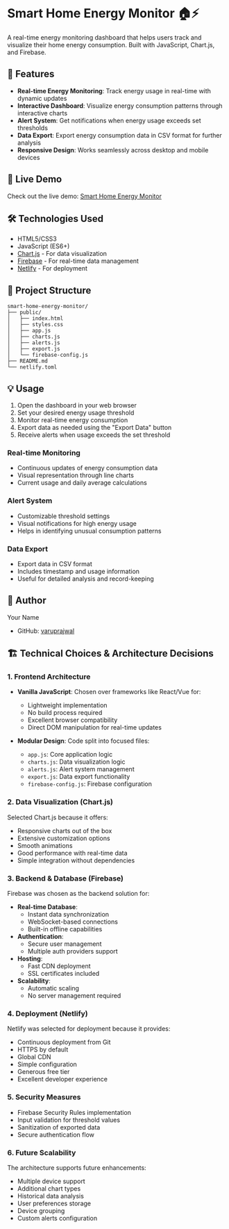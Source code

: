 # Smart Home Energy Monitor 🏠⚡

A real-time energy monitoring dashboard that helps users track and visualize their home energy consumption. Built with JavaScript, Chart.js, and Firebase.

## 🌟 Features

- **Real-time Energy Monitoring**: Track energy usage in real-time with dynamic updates
- **Interactive Dashboard**: Visualize energy consumption patterns through interactive charts
- **Alert System**: Get notifications when energy usage exceeds set thresholds
- **Data Export**: Export energy consumption data in CSV format for further analysis
- **Responsive Design**: Works seamlessly across desktop and mobile devices

## 🚀 Live Demo

Check out the live demo: [Smart Home Energy Monitor](https://harmonious-sfogliatella-1b8e1e.netlify.app/)

## 🛠️ Technologies Used

- HTML5/CSS3
- JavaScript (ES6+)
- [Chart.js](https://www.chartjs.org/) - For data visualization
- [Firebase](https://firebase.google.com/) - For real-time data management
- [Netlify](https://www.netlify.com/) - For deployment


## 📁 Project Structure

```
smart-home-energy-monitor/
├── public/
│   ├── index.html
│   ├── styles.css
│   ├── app.js
│   ├── charts.js
│   ├── alerts.js
│   ├── export.js
│   └── firebase-config.js
├── README.md
└── netlify.toml
```

## 💡 Usage

1. Open the dashboard in your web browser
2. Set your desired energy usage threshold
3. Monitor real-time energy consumption
4. Export data as needed using the "Export Data" button
5. Receive alerts when usage exceeds the set threshold


### Real-time Monitoring
- Continuous updates of energy consumption data
- Visual representation through line charts
- Current usage and daily average calculations

### Alert System
- Customizable threshold settings
- Visual notifications for high energy usage
- Helps in identifying unusual consumption patterns

### Data Export
- Export data in CSV format
- Includes timestamp and usage information
- Useful for detailed analysis and record-keeping


## 👤 Author

Your Name
- GitHub: [varuprajwal](https://github.com/varuprajwal)


## 🏗️ Technical Choices & Architecture Decisions

### 1. Frontend Architecture
- **Vanilla JavaScript**: Chosen over frameworks like React/Vue for:
  - Lightweight implementation
  - No build process required
  - Excellent browser compatibility
  - Direct DOM manipulation for real-time updates

- **Modular Design**: Code split into focused files:
  - `app.js`: Core application logic
  - `charts.js`: Data visualization logic
  - `alerts.js`: Alert system management
  - `export.js`: Data export functionality
  - `firebase-config.js`: Firebase configuration

### 2. Data Visualization (Chart.js)
Selected Chart.js because it offers:
- Responsive charts out of the box
- Extensive customization options
- Smooth animations
- Good performance with real-time data
- Simple integration without dependencies

### 3. Backend & Database (Firebase)
Firebase was chosen as the backend solution for:
- **Real-time Database**: 
  - Instant data synchronization
  - WebSocket-based connections
  - Built-in offline capabilities
- **Authentication**: 
  - Secure user management
  - Multiple auth providers support
- **Hosting**: 
  - Fast CDN deployment
  - SSL certificates included
- **Scalability**: 
  - Automatic scaling
  - No server management required

### 4. Deployment (Netlify)
Netlify was selected for deployment because it provides:
- Continuous deployment from Git
- HTTPS by default
- Global CDN
- Simple configuration
- Generous free tier
- Excellent developer experience

### 5. Security Measures
- Firebase Security Rules implementation
- Input validation for threshold values
- Sanitization of exported data
- Secure authentication flow

### 6. Future Scalability
The architecture supports future enhancements:
- Multiple device support
- Additional chart types
- Historical data analysis
- User preferences storage
- Device grouping
- Custom alerts configuration

